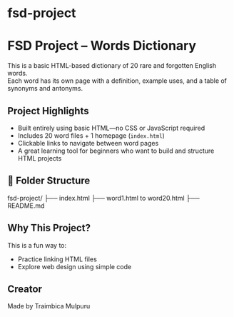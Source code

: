 # fsd-project
# FSD Project – Words Dictionary

This is a basic HTML-based dictionary of 20 rare and forgotten English words.  
Each word has its own page with a definition, example uses, and a table of synonyms and antonyms.

##  Project Highlights

- Built entirely using basic HTML—no CSS or JavaScript required  
-  Includes 20 word files + 1 homepage (`index.html`)  
-  Clickable links to navigate between word pages  
-  A great learning tool for beginners who want to build and structure HTML projects

## 📂 Folder Structure
fsd-project/ ├── index.html ├── word1.html to word20.html ├── README.md

##  Why This Project?

This is a fun way to:
- Practice linking HTML files
- Explore web design using simple code

##  Creator

Made by Traimbica Mulpuru


